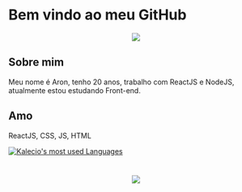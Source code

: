 # Bem vindo ao meu GitHub

<p align="center">
<img src="https://media1.tenor.com/images/52ea7d449a5402030a3432fd3c94aa99/tenor.gif?itemid=13119051">
</p>


## Sobre mim
 Meu nome é Aron, tenho 20 anos, trabalho com ReactJS e NodeJS, atualmente estou estudando Front-end.

## Amo
ReactJS, CSS, JS, HTML


[![Kalecio's most used Languages](https://github-readme-stats.anuraghazra1.vercel.app/api/top-langs/?username=Nirayuki)](https://github.com/Nirayuki)


#

<p align="center">
<img src="https://media1.tenor.com/images/cf20ebeadcadcd54e6778dac16357644/tenor.gif?itemid=10805514" align="middle">
</p>
